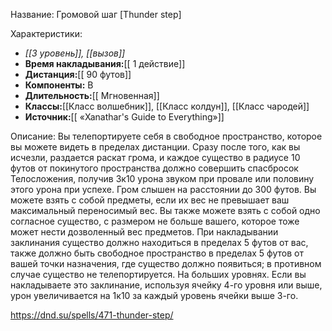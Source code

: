 Название: Громовой шаг \[Thunder step] 

Характеристики:
- *[[3 уровень]], [[вызов]]*
- **Время накладывания:**[[ 1 действие]]
- **Дистанция:**[[ 90 футов]]
- **Компоненты:** В
- **Длительность:**[[ Мгновенная]]
- **Классы:**[[Класс  волшебник]], [[Класс колдун]], [[Класс чародей]]
- **Источник:**[[ «Xanathar's Guide to Everything»]]

Описание:
Вы телепортируете себя в свободное пространство, которое вы можете видеть в пределах дистанции. Сразу после того, как вы исчезли, раздается раскат грома, и каждое существо в радиусе 10 футов от покинутого пространства должно совершить спасбросок Телосложения, получив 3к10 урона звуком при провале или половину этого урона при успехе. Гром слышен на расстоянии до 300 футов.
Вы можете взять с собой предметы, если их вес не превышает ваш максимальный переносимый вес. Вы также можете взять с собой одно согласное существо, с размером не больше вашего, которое тоже может нести дозволенный вес предметов. При накладывании заклинания существо должно находиться в пределах 5 футов от вас, также должно быть свободное пространство в пределах 5 футов от вашей точки назначения, где существо должно появиться; в противном случае существо не телепортируется.
На больших уровнях. Если вы накладываете это заклинание, используя ячейку 4-го уровня или выше, урон увеличивается на 1к10 за каждый уровень ячейки выше 3-го.

https://dnd.su/spells/471-thunder-step/